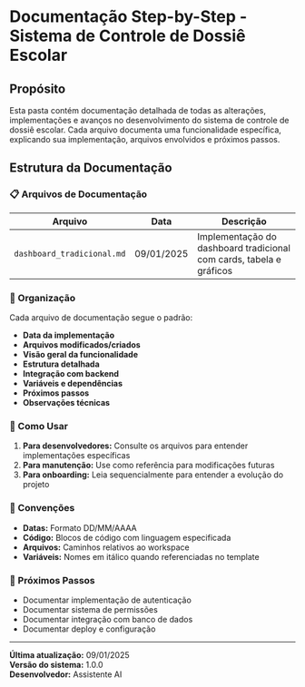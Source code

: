 # Documentação Step-by-Step - Sistema de Controle de Dossiê Escolar

## Propósito
Esta pasta contém documentação detalhada de todas as alterações, implementações e avanços no desenvolvimento do sistema de controle de dossiê escolar. Cada arquivo documenta uma funcionalidade específica, explicando sua implementação, arquivos envolvidos e próximos passos.

## Estrutura da Documentação

### 📋 Arquivos de Documentação

| Arquivo | Data | Descrição |
|---------|------|-----------|
| `dashboard_tradicional.md` | 09/01/2025 | Implementação do dashboard tradicional com cards, tabela e gráficos |

### 📁 Organização

Cada arquivo de documentação segue o padrão:
- **Data da implementação**
- **Arquivos modificados/criados**
- **Visão geral da funcionalidade**
- **Estrutura detalhada**
- **Integração com backend**
- **Variáveis e dependências**
- **Próximos passos**
- **Observações técnicas**

### 🔧 Como Usar

1. **Para desenvolvedores:** Consulte os arquivos para entender implementações específicas
2. **Para manutenção:** Use como referência para modificações futuras
3. **Para onboarding:** Leia sequencialmente para entender a evolução do projeto

### 📝 Convenções

- **Datas:** Formato DD/MM/AAAA
- **Código:** Blocos de código com linguagem especificada
- **Arquivos:** Caminhos relativos ao workspace
- **Variáveis:** Nomes em itálico quando referenciadas no template

### 🚀 Próximos Passos

- Documentar implementação de autenticação
- Documentar sistema de permissões
- Documentar integração com banco de dados
- Documentar deploy e configuração

---

**Última atualização:** 09/01/2025  
**Versão do sistema:** 1.0.0  
**Desenvolvedor:** Assistente AI 